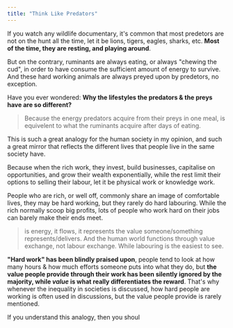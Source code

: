 ```yaml
---
title: "Think Like Predators"
---
```


If you watch any wildlife documentary, it's common that most predetors are not on the hunt all the time, let it be lions, tigers, eagles, sharks, etc. **Most of the time, they are resting, and playing around**.

But on the contrary, ruminants are always eating, or always "chewing the cud", in order to have consume the sufficient amount of energy to survive. And these hard working animals are always preyed upon by predetors, no exception.

Have you ever wondered: **Why the lifestyles the predators & the preys have are so different?**

> Because the energy predators acquire from their preys in one meal, is equivelent to what the ruminants acquire after days of eating.

This is such a great analogy for the human society in my opinion, and such a great mirror that reflects the different lives that people live in the same society have.

Because when the rich work, they invest, build businesses, capitalise on opportunities, and grow their wealth exponentially, while the rest limit their options to selling their labour, let it be physical work or knowledge work.

People who are rich, or well off, commonly share an image of comfortable lives, they may be hard working, but they rarely do hard labouring. While the rich normally scoop big profits, lots of people who work hard on their jobs can barely make their ends meet.

> is energy, it flows, it represents the value someone/something represents/delivers. And the human world functions through value exchange, not labour exchange. While labouring is the easiest to see.

**"Hard work" has been blindly praised upon**, people tend to look at how many hours & how much efforts someone puts into what they do, but **the value people provide through their work has been silently ignored by the majority, while *value* is what really differentiates the reward**. That's why whenever the inequality in societies is discussed, how hard people are working is often used in discussions, but the value people provide is rarely mentioned.

If you understand this analogy, then you shoul